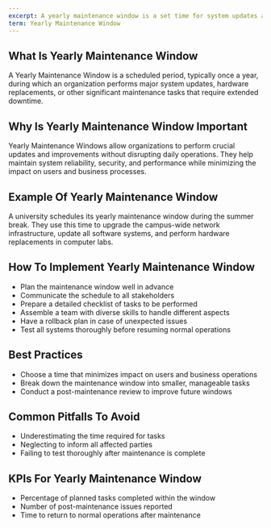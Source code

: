 ```yaml
---
excerpt: A yearly maintenance window is a set time for system updates and repairs that need longer downtime.
term: Yearly Maintenance Window
---
```

## What Is Yearly Maintenance Window

A Yearly Maintenance Window is a scheduled period, typically once a year, during which an organization performs major system updates, hardware replacements, or other significant maintenance tasks that require extended downtime.

## Why Is Yearly Maintenance Window Important

Yearly Maintenance Windows allow organizations to perform crucial updates and improvements without disrupting daily operations. They help maintain system reliability, security, and performance while minimizing the impact on users and business processes.

## Example Of Yearly Maintenance Window

A university schedules its yearly maintenance window during the summer break. They use this time to upgrade the campus-wide network infrastructure, update all software systems, and perform hardware replacements in computer labs.

## How To Implement Yearly Maintenance Window

- Plan the maintenance window well in advance
- Communicate the schedule to all stakeholders
- Prepare a detailed checklist of tasks to be performed
- Assemble a team with diverse skills to handle different aspects
- Have a rollback plan in case of unexpected issues
- Test all systems thoroughly before resuming normal operations

## Best Practices

- Choose a time that minimizes impact on users and business operations
- Break down the maintenance window into smaller, manageable tasks
- Conduct a post-maintenance review to improve future windows

## Common Pitfalls To Avoid

- Underestimating the time required for tasks
- Neglecting to inform all affected parties
- Failing to test thoroughly after maintenance is complete

## KPIs For Yearly Maintenance Window

- Percentage of planned tasks completed within the window
- Number of post-maintenance issues reported
- Time to return to normal operations after maintenance